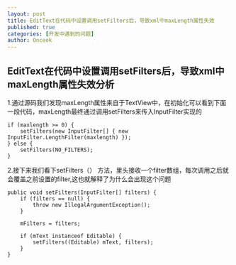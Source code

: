 ```yaml
---
layout: post
title: EditText在代码中设置调用setFilters后，导致xml中maxLength属性失效
published: true
categories: [开发中遇到的问题]
author: Onceok
---
```

## EditText在代码中设置调用setFilters后，导致xml中maxLength属性失效分析 ##

1.通过源码我们发现maxLength属性来自于TextView中，在初始化可以看到下面一段代码，maxLength最终通过调用setFilters来传入InputFilter实现的


    if (maxlength >= 0) {
        setFilters(new InputFilter[] { new InputFilter.LengthFilter(maxlength) });
	} else {
        setFilters(NO_FILTERS);
    }

2.接下来我们看下setFilters（） 方法，里头接收一个filter数组，每次调用之后就会覆盖之前设置的filter,这也就解释了为什么会出现这个问题

    public void setFilters(InputFilter[] filters) {
        if (filters == null) {
            throw new IllegalArgumentException();
        }

        mFilters = filters;

        if (mText instanceof Editable) {
            setFilters((Editable) mText, filters);
        }
    }